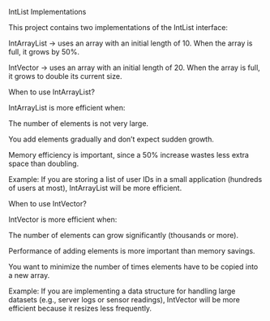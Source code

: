 IntList Implementations

This project contains two implementations of the IntList interface:

IntArrayList → uses an array with an initial length of 10. When the array is full, it grows by 50%.

IntVector → uses an array with an initial length of 20. When the array is full, it grows to double its current size.

When to use IntArrayList?

IntArrayList is more efficient when:

The number of elements is not very large.

You add elements gradually and don’t expect sudden growth.

Memory efficiency is important, since a 50% increase wastes less extra space than doubling.

Example:
If you are storing a list of user IDs in a small application (hundreds of users at most), IntArrayList will be more efficient.

When to use IntVector?

IntVector is more efficient when:

The number of elements can grow significantly (thousands or more).

Performance of adding elements is more important than memory savings.

You want to minimize the number of times elements have to be copied into a new array.

Example:
If you are implementing a data structure for handling large datasets (e.g., server logs or sensor readings), IntVector will be more efficient because it resizes less frequently.